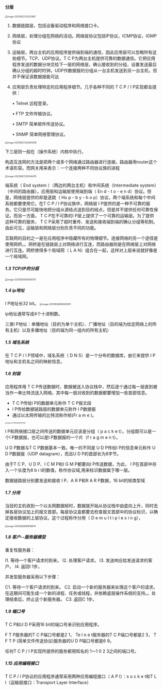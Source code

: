 #### 分层

<img src="image-20210827233321947.png" alt="image-20210827233321947" style="zoom:50%;" />

1. 数据链路层，包括设备驱动程序和网络接口卡。

2. 网络层，处理分组在网络的活动。网络层协议包括IP协议，ICMP协议，IGMP协议

3. 运输层，两台主机的应用程序提供端到端的通信，因此应用层可以忽略所有这些细节。TCP、UDP协议。T C P为两台主机提供可靠的数据通信。它把应用程序发送的数据分块交给下一层的网络层，确认接收到的分组，设置发送最后确认分组的超时时钟。UDP作数据报的分组从一台主机发送到另一台主机，但并不保证该数据报能可达

4. 应用层负责处理特定的应用程序细节。几乎各种不同的 T C P / I P实现都会提供：

   • Telnet 远程登录。

   • FTP 文件传输协议。

   • SMTP 简单邮件传送协议。

   • SNMP 简单网络管理协议。

<img src="image-20210827234443038.png" alt="image-20210827234443038" style="zoom:50%;" />

下三层则一般在（操作系统）内核中执行。



构造互连网的方法是把两个或多个网络通过路由器进行连接。路由器用router这个术语形容。而网关用来表示：一个连接两种不同协议族的进程

<img src="image-20210827235354479.png" alt="image-20210827235354479" style="zoom:50%;" />

端系统（ End system ）（两边的两台主机）和中间系统（Intermediate system）（中间的路由器）。应用层和运输层使用端到端（ En d - t o - e n d）协议。但是，网络层提供的却是逐跳（ Ho p - b y - h o p）协议，两个端系统和每个中间系统都要使用它。在T C P / I P协议族中，网络层 I P提供的是一种不可靠的服务。它只是尽可能快地把分组从源结点送到目的结点，但是并不提供任何可靠性保证。而另一方面， T C P在不可靠的I P层上提供了一个可靠的运输层。为了提供这种可靠的服务， T C P采用了超时重传、发送和接收端到端的确认分组等机制。由此可见，运输层和网络层分别负责不同的功能。

互联网的目的之一是在应用程序中隐藏所有的物理细节。连接网络的另一个途径是使用网桥。。网桥是在链路层上对网络进行互连，而路由器则是在网络层上对网络进行互连。网桥使得多个局域网（ L A N）组合在一起，这样对上层来说就好像是一个局域网。



##### 1.3 TCP/IP的分层

<img src="image-20210828000500701.png" alt="image-20210828000500701" style="zoom:50%;" />

##### 1.4 ip地址

I P地址长32 bit。
<img src="image-20210828080043001.png" alt="image-20210828080043001" style="zoom:50%;" />

ip地址通常写成4个十进制数。

三类I P地址：单播地址（目的为单个主机）、广播地址（目的端为给定网络上的所有主机）以及多播地址（目的端为同一组内的所有主机）

##### 1.5 域名系统

在 T C P / I P领域中，域名系统（ D N S）是一个分布的数据库，由它来提供 I P地址和主机名之间的映射信息。

##### 1.6 封装

应用程序用 T C P传送数据时，数据被送入协议栈中，然后逐个通过每一层直到被当作一串比特流送入网络。其中每一层对收到的数据都要增加一些首部信息。

+ T C P传给I P的数据单元称作 T C P报文段
+ I P传给数据链路层的数据单元称作 I P数据报
+ 通过以太网传输的比特流称作帧(Fr a m e )。 

<img src="image-20210828080921066.png" alt="image-20210828080921066" style="zoom:33%;" />

I P和网络接口层之间传送的数据单元应该是分组（ p a c k e t）。分组既可以是一个I P数据报，也可以是I P数据报的一个片（f r a g m e n t）。

U D P数据与T C P数据基本一致。唯一的不同是 U D P传给I P的信息单元称作 U D P数据报（UDP datagram），而且U D P的首部长为8字节。

由于T C P、U D P、I C M P和I G M P都要向I P传送数据，为此， I P在首部中存入一个长度为8 b i t的数值，称作协议域,用来标识数据属于哪一层。

数据链路层分别要发送和接收 I P、A R P和R A R P数据，16 bit的帧类型域

##### 1.7 分用

当目的主机收到一个以太网数据帧时，数据就开始从协议栈中由底向上升，同时去掉各层协议加上的报文首部。每层协议盒都要去检查报文首部中的协议标识，以确定接收数据的上层协议。这个过程称作分用（ D e m u l t i p l e x i n g），

<img src="image-20210828081838674.png" alt="image-20210828081838674" style="zoom:50%;" />

##### 1.8 客户--服务器模型

重复性服务器：

I1. 等待一个客户请求的到来。
I2. 处理客户请求。
I3. 发送响应给发送请求的客户。
I4. 返回I 1步。

并发型服务器采用以下步骤：

C1. 等待一个客户请求的到来。
C2. 启动一个新的服务器来处理这个客户的请求。在这期间可能生成一个新的进程、任务或线程，并依赖底层操作系统的支持。。处理结束后，终止这个新服务器。
C3. 返回C 1步。

##### 1.9 端口号

T C P和U D P采用16 bit的端口号来识别应用程序。

F T P服务器的T C P端口号都是2 1，
Te l n e t服务器的T C P端口号都是2 3，
T F T P (简单文件传送协议)服务器的U D P端口号都是6 9。

任何T C P / I P实现所提供的服务都用知名的 1～1 0 2 3之间的端口号。

##### 1.15 应用编程接口

T C P / I P协议的应用程序通常采用两种应用编程接口（ A P I）：s o c k e t和T L I（运输层接口：Transport Layer Interface）

